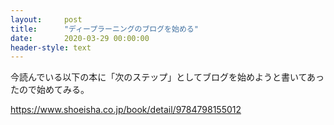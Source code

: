 ```yaml
---
layout:     post
title:      "ディープラーニングのブログを始める"
date:       2020-03-29 00:00:00
header-style: text
---
```

今読んでいる以下の本に「次のステップ」としてブログを始めようと書いてあったので始めてみる。

<https://www.shoeisha.co.jp/book/detail/9784798155012>


